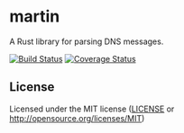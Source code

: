# martin

A Rust library for parsing DNS messages.

[![Build Status](https://travis-ci.org/dhild/martin.svg)](https://travis-ci.org/dhild/martin) [![Coverage Status](https://coveralls.io/repos/github/dhild/martin/badge.svg?branch=master)](https://coveralls.io/github/dhild/martin?branch=master)


## License

Licensed under the MIT license ([LICENSE](LICENSE) or http://opensource.org/licenses/MIT)
